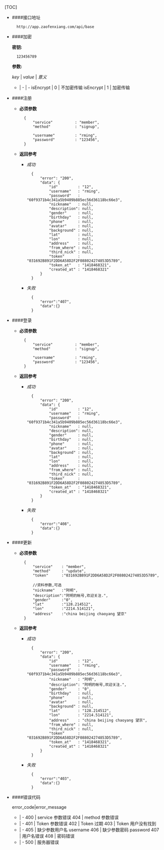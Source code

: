 [TOC]



- ####接口地址

		http://app.zaofenxiang.com/api/base

- ####加密

	**密钥:**

		123456789

	**参数:**

	*key* | *value* | *意义*
	- | - | -
	isEncrypt | 0 | 不加密传输
	isEncrypt | 1 | 加密传输


- ####注册

	- **必须参数**

			{
				"service"          : "member",
				"method"           : "signup",

				"username"         : "rming",
				"password"         : "123456",
			}

	- **返回参考**

		- *成功*

				{
					"error": "200",
					"data": {
						"id"         : "12",
						"username"   : "rming",
						"password"   : "60f9371b4c341a5b9409b885ec56d36118bc66e3",
						"nickname"   : null,
						"description": null,
						"gender"     : null,
						"birthday"   : null,
						"phone"      : null,
						"avatar"     : null,
						"background" : null,
						"lat"        : null,
						"lon"        : null,
						"address"    : null,
						"from_where" : null,
						"third_nick" : null,
						"token"      : "031692B891F2DD6A58D2F2F088024274853D5789",
						"token_at"   : "1418468321",
						"created_at" : "1418468321"
					}
				}

		- *失败*

				{
					"error":"407",
					"data":{}
				}


- ####登录

	- **必须参数**

			{
				"service"          : "member",
				"method"           : "signup",

				"username"         : "rming",
				"password"         : "123456",
			}

	- **返回参考**

		- *成功*

				{
					"error": "200",
					"data": {
						"id"         : "12",
						"username"   : "rming",
						"password"   : "60f9371b4c341a5b9409b885ec56d36118bc66e3",
						"nickname"   : null,
						"description": null,
						"gender"     : null,
						"birthday"   : null,
						"phone"      : null,
						"avatar"     : null,
						"background" : null,
						"lat"        : null,
						"lon"        : null,
						"address"    : null,
						"from_where" : null,
						"third_nick" : null,
						"token"      : "031692B891F2DD6A58D2F2F088024274853D5789",
						"token_at"   : "1418468321",
						"created_at" : "1418468321"
					}
				}

		- *失败*

				{
					"error":"408",
					"data":{}
				}

- ####更新

	- **必须参数**

			{
				"service"    : "member",
				"method"     : "update",
				"token"      :"031692B891F2DD6A58D2F2F088024274853D5789",

				//资料参数,可选
				"nickname"   :"阿明",
				"description":"阿明的帐号,欢迎关注.",
				"gender"     :"0",
				"lat"        :"128.214512",
				"lon"        :"2214.514121",
				"address"    :"china beijing chaoyang 望京"
			}


	- **返回参考**

		- *成功*

				{
					"error": "200",
					"data": {
						"id"         : "12",
						"username"   : "rming",
						"password"   : "60f9371b4c341a5b9409b885ec56d36118bc66e3",
						"nickname"   : "阿明",
						"description": "阿明的帐号,欢迎关注.",
						"gender"     : "0",
						"birthday"   : null,
						"phone"      : null,
						"avatar"     : null,
						"background" : null,
						"lat"        : "128.214512",
						"lon"        : "2214.514121",
						"address"    : "china beijing chaoyang 望京",
						"from_where" : null,
						"third_nick" : null,
						"token"      : "031692B891F2DD6A58D2F2F088024274853D5789",
						"token_at"   : "1418468321",
						"created_at" : "1418468321"
					}
				}

		- *失败*

				{
					"error":"403",
					"data":{}
				}


- ####错误代码


	error_code|error_message
	- | -
	400 | service 参数错误
	404 | method  参数错误
	- | -
	401 | Token 参数错误
	402 | Token 过期
	403 | Token 用户没有找到
	- | -
	405 | 缺少参数用户名 username
	406 | 缺少参数密码   password
	407 | 用户名错误
	408 | 密码错误
	- | -
	500 | 服务器错误
